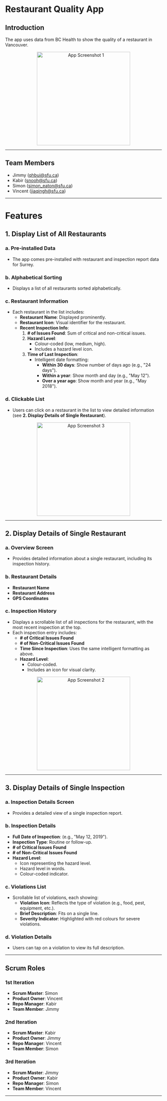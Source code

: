 # Restaurant Quality App

## **Introduction**
The app uses data from BC Health to show the quality of a restaurant in Vancouver.

<p align="center">
  <img src="https://github.com/kyon317/restaurant_inspection/blob/master/res1.png" alt="App Screenshot 1" width="300">
</p>

---

## **Team Members**
- Jimmy (<qhbui@sfu.ca>)
- Kabir (<snooh@sfu.ca>)
- Simon (<simon_eaton@sfu.ca>)
- Vincent (<jiaqingh@sfu.ca>)

---

# Features

## 1. Display List of All Restaurants
### a. Pre-installed Data
- The app comes pre-installed with restaurant and inspection report data for Surrey.

### b. Alphabetical Sorting
- Displays a list of all restaurants sorted alphabetically.

### c. Restaurant Information
- Each restaurant in the list includes:
  - **Restaurant Name**: Displayed prominently.
  - **Restaurant Icon**: Visual identifier for the restaurant.
  - **Recent Inspection Info**:
    1. **# of Issues Found**: Sum of critical and non-critical issues.
    2. **Hazard Level**:
       - Colour-coded (low, medium, high).
       - Includes a hazard level icon.
    3. **Time of Last Inspection**:
       - Intelligent date formatting:
         - **Within 30 days**: Show number of days ago (e.g., "24 days").
         - **Within a year**: Show month and day (e.g., "May 12").
         - **Over a year ago**: Show month and year (e.g., "May 2018").

### d. Clickable List
- Users can click on a restaurant in the list to view detailed information (see **2. Display Details of Single Restaurant**).

<p align="center">
  <img src="https://github.com/kyon317/restaurant_inspection/blob/master/res3.png" alt="App Screenshot 3" width="300">
</p>

---

## 2. Display Details of Single Restaurant
### a. Overview Screen
- Provides detailed information about a single restaurant, including its inspection history.

### b. Restaurant Details
- **Restaurant Name**  
- **Restaurant Address**  
- **GPS Coordinates**

### c. Inspection History
- Displays a scrollable list of all inspections for the restaurant, with the most recent inspection at the top.
- Each inspection entry includes:
  - **# of Critical Issues Found**
  - **# of Non-Critical Issues Found**
  - **Time Since Inspection**: Uses the same intelligent formatting as above.
  - **Hazard Level**:
    - Colour-coded.
    - Includes an icon for visual clarity.

<p align="center">
  <img src="https://github.com/kyon317/restaurant_inspection/blob/master/res2.png" alt="App Screenshot 2" width="300">
</p>

---

## 3. Display Details of Single Inspection
### a. Inspection Details Screen
- Provides a detailed view of a single inspection report.

### b. Inspection Details
- **Full Date of Inspection**: (e.g., "May 12, 2019").  
- **Inspection Type**: Routine or follow-up.  
- **# of Critical Issues Found**  
- **# of Non-Critical Issues Found**  
- **Hazard Level**:
  - Icon representing the hazard level.
  - Hazard level in words.
  - Colour-coded indicator.

### c. Violations List
- Scrollable list of violations, each showing:
  - **Violation Icon**: Reflects the type of violation (e.g., food, pest, equipment, etc.).
  - **Brief Description**: Fits on a single line.
  - **Severity Indicator**: Highlighted with red colours for severe violations.

### d. Violation Details
- Users can tap on a violation to view its full description.

---

## **Scrum Roles**
### 1st Iteration
- **Scrum Master**: Simon  
- **Product Owner**: Vincent  
- **Repo Manager**: Kabir  
- **Team Member**: Jimmy  

### 2nd Iteration
- **Scrum Master**: Kabir  
- **Product Owner**: Jimmy  
- **Repo Manager**: Vincent  
- **Team Member**: Simon  

### 3rd Iteration
- **Scrum Master**: Jimmy  
- **Product Owner**: Kabir  
- **Repo Manager**: Simon  
- **Team Member**: Vincent  

---
